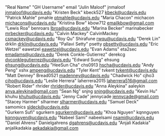 "Real Name"		    "GH Username"		email
"Julin Maloof"		jnmaloof		jnmaloof@ucdavis.edu
"Kristen Beck"		kbeck527		kbeck@ucdavis.edu
"Patrick Mahle"		pmahle			ptmahle@ucdavis.edu
"Maria Chacon"		michacon		michacons@ucdavis.edu
"Kristina Bow" 		kbow712			emailkbow@gmail.com					
"Lewis Roa"           benroars		lbroa@ucdavis.edu
"Marina Becker"		marinabecker	mrbecker@ucdavis.edu
"Calvin Mackey"       CalvinMackey    csmackey@ucdavis.edu
"Roy Qu"			    Shirafune		rwqu@ucdavis.edu
"Derek Lin"		    drklin			drklin@ucdavis.edu
"Pallavi Setty"		psetty			pbsetty@ucdavis.edu
"Eric Wetzel"		    eawetzel		eawetzel@ucdavis.edu
"Evan Adams"		    eta2sec			emadams@ucdavis.edu
"Derek Conkle-Gutierrez"  derekcg     dvconklegutierrez@ucdavis.edu
"Edward Sung"		    ehsung			ehsung@ucdavis.edu
"HeeSun Cha"          chs0913         hscha@ucdavis.edu
"Andy Peng"           xshx            ampeng@ucdavis.edu
"Tyler Kent"		    tvkent			tvkent@ucdavis.edu
"Matt Denney"		    Bread0521		madenney@ucdavis.edu
"Chadwick Ho"		    cjho3			cjho@ucdavis.edu
"Leslie Herrera"		laherrera2015	laherrera516@gmail.com
"Robert Rider"		rhrider			rhrider@ucdavis.edu
"Anna Aleykina" 		aaleykin		anya.aleykina@gmail.com
"Sean Ng"			    snjng			snjng@ucdavis.edu
"Kevin Hu"		    khuhu			khuhu@ucdavis.edu
"Jenny Cade"         jennycade       jennycade@gmail.com
"Stacey Harmer"     slharmer        slharmer@ucdavis.edu
"Samuel Deck"		samomics		sldeck@ucdavis.edu		
"Gurkern Sufi"		sgurkern		sgurkern@ucdavis.edu
"Khoa Nguyen"           kqnnguyen               kqnnguyen@ucdavis.edu
"Nabeel Sami"         nabeelsami            nsami@ucdavis.edu
"Daniel Ahrens"       Danielgahrens              dgahrens@ucdavis.edu
"Anjali Kadakia"	anjalikadakia	aekadakia@gmail.com
